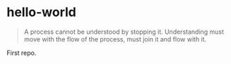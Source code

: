 # hello-world

> A process cannot be understood by stopping it. Understanding must move with the flow of the process, must join it and flow with it.

First repo.

